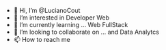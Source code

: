 - 👋 Hi, I’m @LucianoCout
- 👀 I’m interested in Developer Web
- 🌱 I’m currently learning ...   Web FullStack
- 💞️ I’m looking to collaborate on ... and Data Analytcs
- 📫 How to reach me 

<!---
LucianoCout/LucianoCout is a ✨ special ✨ repository because its `README.md` (this file) appears on your GitHub profile.
You can click the Preview link to take a look at your changes.
--->
